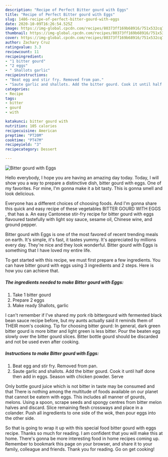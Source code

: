 ```yaml
---
description: "Recipe of Perfect Bitter gourd with Eggs"
title: "Recipe of Perfect Bitter gourd with Eggs"
slug: 1486-recipe-of-perfect-bitter-gourd-with-eggs
date: 2020-10-09T16:26:54.525Z
image: https://img-global.cpcdn.com/recipes/80373ff169b68916/751x532cq70/bitter-gourd-with-eggs-recipe-main-photo.jpg
thumbnail: https://img-global.cpcdn.com/recipes/80373ff169b68916/751x532cq70/bitter-gourd-with-eggs-recipe-main-photo.jpg
cover: https://img-global.cpcdn.com/recipes/80373ff169b68916/751x532cq70/bitter-gourd-with-eggs-recipe-main-photo.jpg
author: Zachary Cruz
ratingvalue: 3.3
reviewcount: 11
recipeingredient:
- "1 bitter gourd"
- "2 eggs"
- " Shallots garlic"
recipeinstructions:
- "Beat egg and stir fry. Removed from pan."
- "Saute garlic and shallots. Add the bitter gourd. Cook it until half done then add in eggs. Season with chicken powder. Serve"
categories:
- Recipe
tags:
- bitter
- gourd
- with

katakunci: bitter gourd with 
nutrition: 105 calories
recipecuisine: American
preptime: "PT20M"
cooktime: "PT47M"
recipeyield: "3"
recipecategory: Dessert

---
```



![Bitter gourd with Eggs](https://img-global.cpcdn.com/recipes/80373ff169b68916/751x532cq70/bitter-gourd-with-eggs-recipe-main-photo.jpg)

Hello everybody, I hope you are having an amazing day today. Today, I will show you a way to prepare a distinctive dish, bitter gourd with eggs. One of my favorites. For mine, I'm gonna make it a bit tasty. This is gonna smell and look delicious.

Everyone has a different choices of choosing foods. And I&#39;m gonna share this quick and easy recipe of these vegetables BITTER GOURD WITH EGGS , that has a. An easy Cantonese stir-fry recipe for bitter gourd with eggs flavoured tastefully with light soy sauce, sesame oil, Chinese wine, and ground pepper.

Bitter gourd with Eggs is one of the most favored of recent trending meals on earth. It's simple, it's fast, it tastes yummy. It's appreciated by millions every day. They're nice and they look wonderful. Bitter gourd with Eggs is something that I have loved my entire life.


To get started with this recipe, we must first prepare a few ingredients. You can have bitter gourd with eggs using 3 ingredients and 2 steps. Here is how you can achieve that.

<!--inarticleads1-->

##### The ingredients needed to make Bitter gourd with Eggs:

1. Take 1 bitter gourd
1. Prepare 2 eggs
1. Make ready  Shallots, garlic


I can&#39;t remember if I&#39;ve shared my pork rib bittergourd with fermented black bean sauce recipe before, but my aunts actually said it reminds them of THEIR mom&#39;s cooking. Tip for choosing bitter gourd: In general, dark green bitter gourd is more bitter and light green is less bitter. Pour the beaten egg slowly over the bitter gourd slices. Bitter bottle gourd should be discarded and not be used even after cooking. 

<!--inarticleads2-->

##### Instructions to make Bitter gourd with Eggs:

1. Beat egg and stir fry. Removed from pan.
1. Saute garlic and shallots. Add the bitter gourd. Cook it until half done then add in eggs. Season with chicken powder. Serve


Only bottle gourd juice which is not bitter in taste may be consumed and that There is nothing among the multitude of foods available on our planet that cannot be eatern with eggs. This includes all manner of gourds, melons. Using a spoon, scrape seeds and spongy centres from bitter melon halves and discard. Slice remaining flesh crossways and place in a colander. Push all ingredients to one side of the wok, then pour eggs into the other side. 

So that is going to wrap it up with this special food bitter gourd with eggs recipe. Thanks so much for reading. I am confident that you will make this at home. There's gonna be more interesting food in home recipes coming up. Remember to bookmark this page on your browser, and share it to your family, colleague and friends. Thank you for reading. Go on get cooking!

